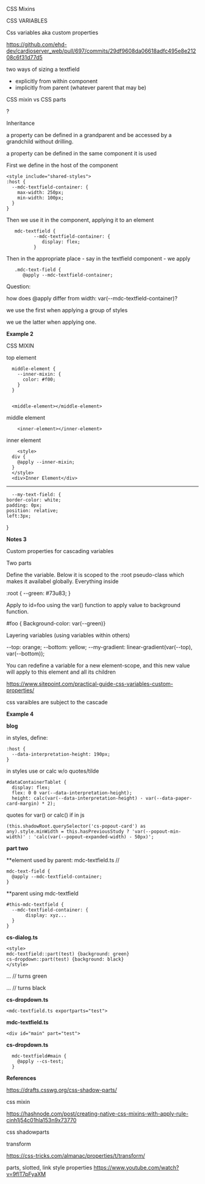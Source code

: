 CSS Mixins

CSS VARIABLES

Css variables aka custom properties

https://github.com/ehd-dev/cardioserver_web/pull/697/commits/29df9608da06618adfc495e8e21208c6f31d77d5

two ways of sizing a textfield

- explicitly from within component
- implicitly from parent (whatever parent that may be)

CSS mixin vs CSS parts

? 

Inheritance

a property can be defined in a grandparent and be accessed by a grandchild without drilling.



a property can be defined in the same component it is used

First we define in the host of the component 

    <style include="shared-styles">
    :host {
      --mdc-textfield-container: {
        max-width: 250px;
        min-width: 100px;
      }
    }

Then we use it in the component, applying it to an element

```
   mdc-textfield {
          --mdc-textfield-container: {
          	 display: flex;
          }
```


Then in the appropriate place - say in the textfield component - we apply

```
   .mdc-text-field {
      @apply --mdc-textfield-container;
```

Question: 

how does @apply differ from width: var(--mdc-textfield-container)?

we use the first when applying a group of styles

we ue the latter when applying one.

**Example 2**

CSS MIXIN

top element

      middle-element {
        --inner-mixin: {
          color: #f00;
        }
      }


      <middle-element></middle-element>


  middle element

        <inner-element></inner-element>

  inner element

        <style>
      div {
        @apply --inner-mixin;
      }
      </style>
      <div>Inner Element</div>



----

      --my-text-field: {
    border-color: white;
    padding: 0px;
    position: relative;
    left:3px;

}



**Notes 3**



Custom properties for cascading variables

Two parts 

Define the variable.  Below it is scoped to the :root pseudo-class which makes it availabel globally.  Everything inside <html>

:root {
--green: #73u83; }

Apply to id=foo using the var() function to apply value to background function.

#foo {
Background-color: var(--green)}

Layering variables (using variables within others)

--top:  orange;
--bottom: yellow;
--my-gradient: linear-gradient(var(--top), var(--bottom));

You can redefine a variable for a new element-scope, and this new value will apply to this element and all its children

https://www.sitepoint.com/practical-guide-css-variables-custom-properties/

css varaibles are subject to the cascade

**Example 4**

__blog__

in styles, define: 

    :host {
      --data-interpretation-height: 190px;
    }

in styles use or calc w/o quotes/tilde

    #dataContainerTablet {
      display: flex;
      flex: 0 0 var(--data-interpretation-height);
      height: calc(var(--data-interpretation-height) - var(--data-paper-card-margin) * 2);

quotes for var() or calc() if in js

    (this.shadowRoot.querySelector('cs-popout-card') as any).style.minWidth = this.hasPreviousStudy ? 'var(--popout-min-width)' : 'calc(var(--popout-expanded-width) - 50px)';

__part two__

**element used by parent: mdc-textfield.ts // 

```
mdc-text-field {
  @apply --mdc-textfield-container;
}
```

**parent using mdc-textfield

```
#this-mdc-textfield {
  --mdc-textfield-container: {
       display: xyz... 
  }
}
```

__cs-dialog.ts__

```
<style>
mdc-textfield::part(test) {background: green}
cs-dropdown::part(test) {background: black}
</style>
```

<mdc-textfield>... // turns green 

<cs-dropdown>...  // turns black 

__cs-dropdown.ts__

```
<mdc-textfield.ts exportparts="test">
```

__mdc-textfield.ts__

```
<div id="main" part="test">
```

__cs-dropdown.ts__

```
  mdc-textfield#main {
    @apply --cs-test;
  }
```

 

**References**

https://drafts.csswg.org/css-shadow-parts/

css mixin

https://hashnode.com/post/creating-native-css-mixins-with-apply-rule-cinh1j54c01hla153n9x73770

css shadowparts

transform

https://css-tricks.com/almanac/properties/t/transform/

parts, slotted, link style properties
https://www.youtube.com/watch?v=9flT7pFyaXM

